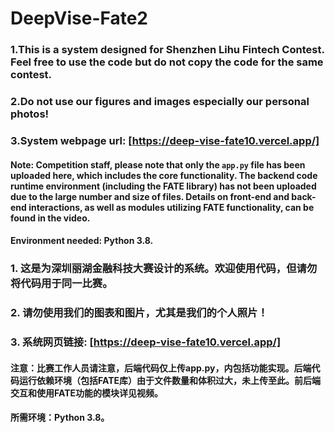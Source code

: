 # DeepVise-Fate2
### 1.This is a system designed for Shenzhen Lihu Fintech Contest. Feel free to use the code but do not copy the code for the same contest.
### 2.Do not use our figures and images especially our personal photos!
### 3.System webpage url:   [https://deep-vise-fate10.vercel.app/]
#### Note: Competition staff, please note that only the `app.py` file has been uploaded here, which includes the core functionality. The backend code runtime environment (including the FATE library) has not been uploaded due to the large number and size of files. Details on front-end and back-end interactions, as well as modules utilizing FATE functionality, can be found in the video.
#### Environment needed: Python 3.8.


### 1. 这是为深圳丽湖金融科技大赛设计的系统。欢迎使用代码，但请勿将代码用于同一比赛。
### 2. 请勿使用我们的图表和图片，尤其是我们的个人照片！
### 3. 系统网页链接: [https://deep-vise-fate10.vercel.app/]

#### 注意：比赛工作人员请注意，后端代码仅上传app.py，内包括功能实现。后端代码运行依赖环境（包括FATE库）由于文件数量和体积过大，未上传至此。前后端交互和使用FATE功能的模块详见视频。
#### 所需环境：Python 3.8。


